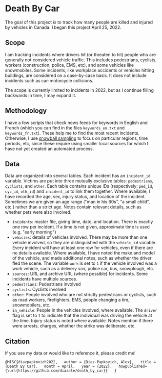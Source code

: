# Death By Car

The goal of this project is to track how many people are killed and injured by vehicles in Canada. I began this project April 25, 2022.

## Scope

I am tracking incidents where drivers hit (or threaten to hit) people who are generally not considered vehicle traffic. This includes pedestrians, cyclists, workers (construction, police, EMS, etc), and some vehicles like snowmobiles. Some incidents, like workplace accidents or vehicles hitting buildings, are considered on a case-by-case basis. It does not include incidents such as car-motorcycle collisions.

The scope is currently limited to incidents in 2022, but as I continue filling backwards in time, I may expand it.

## Methodology

I have a few scripts that check news feeds for keywords in English and French (which you can find in the files `keywords_en.txt` and `keywords_fr.txt`). These help me to find the most recent incidents. Otherwise, I use [snowball sampling](https://en.wikipedia.org/wiki/Snowball_sampling) to focus on particular regions, time periods, etc, since these require using smaller local sources for which I have not yet created an automated process.

## Data

Data are organized into several tables. Each incident has an `incident_id` variable. Victims are put into three mutually exclusive tables: `pedestrians`, `cyclists`, and `other`. Each table contains unique IDs (respectively: `ped_id`, `cyc_id`, `oth_id`) and `incident_id` to link them together. Where available, I have recorded the age, sex, injury status, and location of the incident. Sometimes we are given an age range ("man in his 60s", "a small child", etc.) rather than a strict age. Notes contain relevant details, such as whether pets were also involved.

* `incidents`: master file, giving time, date, and location. There is exactly one row per incident. If a time is not given, approximate time is used (e.g. "early morning")
*  `vehicles`: details of vehicles involved. There may be more than one vehicle involved, so they are distinguished with the `vehicle_id` variable. Every incident will have at least one row for vehicles, even if there are no details available. Where available, I have noted the make and model of the vehicle, and made additional notes, such as whether the driver fled the scene. The variable `work` is set to `1` if the vehicle involved was a work vehicle, such as a delivery van, police car, bus, snowplough, etc.
*  `sources`: URL and archive URL (where possible) for incidents. Some incidents have multiple sources.
*  `pedestrians`: Pedestrians involved
*  `cyclists`: Cyclists involved
*  `other`: People involved who are not strictly pedestrians or cyclists, such as road workers, firefighters, EMS, people changing a tire, snowmobilers, etc.
*  `in_vehicle`: People in the vehicles involved, where available. The `driver` flag is set to `1` to indicate that the individual was driving the vehicle at the time. Injury status is noted where available. Notes mention if there were arrests, charges, whether the strike was deliberate, etc.

## Citation

If you use my data or would like to reference it, please credit me!

`@MISC{diazpapkovich2022,  
author = {Diaz-Papkovich, Alex},  
title = {Death By Car},  
month = April,  
year = {2022},  
howpublished={\url{https://github.com/diazale/death_by_car}}  
}`
